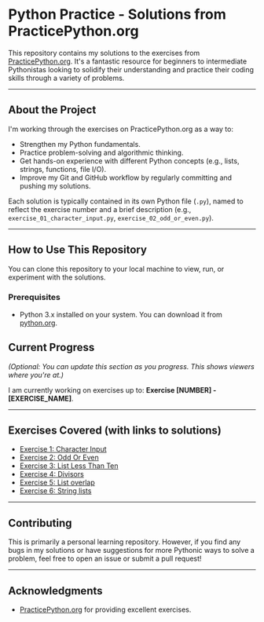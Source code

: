 # Python Practice - Solutions from PracticePython.org

This repository contains my solutions to the exercises from [PracticePython.org](https://www.practicepython.org/). It's a fantastic resource for beginners to intermediate Pythonistas looking to solidify their understanding and practice their coding skills through a variety of problems.

---

## About the Project

I'm working through the exercises on PracticePython.org as a way to:
* Strengthen my Python fundamentals.
* Practice problem-solving and algorithmic thinking.
* Get hands-on experience with different Python concepts (e.g., lists, strings, functions, file I/O).
* Improve my Git and GitHub workflow by regularly committing and pushing my solutions.

Each solution is typically contained in its own Python file (`.py`), named to reflect the exercise number and a brief description (e.g., `exercise_01_character_input.py`, `exercise_02_odd_or_even.py`).

---

## How to Use This Repository

You can clone this repository to your local machine to view, run, or experiment with the solutions.

### Prerequisites

* Python 3.x installed on your system. You can download it from [python.org](https://www.python.org/downloads/).


## Current Progress

*(Optional: You can update this section as you progress. This shows viewers where you're at.)*

I am currently working on exercises up to: **Exercise [NUMBER] - [EXERCISE_NAME]**.

---

## Exercises Covered (with links to solutions)

* [Exercise 1: Character Input](character_input.py)
* [Exercise 2: Odd Or Even](odd_even.py)
* [Exercise 3: List Less Than Ten](list_less_than_ten.py)
* [Exercise 4: Divisors](divisors.py)
* [Exercise 5: List overlap](list_overlap.py)
* [Exercise 6: String lists](string_lists.py)


---

## Contributing

This is primarily a personal learning repository. However, if you find any bugs in my solutions or have suggestions for more Pythonic ways to solve a problem, feel free to open an issue or submit a pull request!

---

## Acknowledgments

* [PracticePython.org](https://www.practicepython.org/) for providing excellent exercises.
